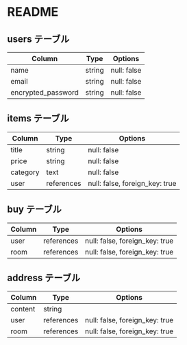 # README


## users テーブル

| Column             | Type   | Options     |
| ------------------ | ------ | ----------- |
| name               | string | null: false |
| email              | string | null: false |
| encrypted_password | string | null: false |

## items テーブル

| Column   | Type       | Options                        |
| -------- | ---------- | ------------------------------ |
| title    | string     | null: false                    |
| price    | string     | null: false                    |
| category | text       | null: false                    |
| user     | references | null: false, foreign_key: true |



## buy テーブル

| Column | Type       | Options                        |
| ------ | ---------- | ------------------------------ |
| user   | references | null: false, foreign_key: true |
| room   | references | null: false, foreign_key: true |

## address テーブル

| Column  | Type       | Options                        |
| ------- | ---------- | ------------------------------ |
| content | string     |                                |
| user    | references | null: false, foreign_key: true |
| room    | references | null: false, foreign_key: true |